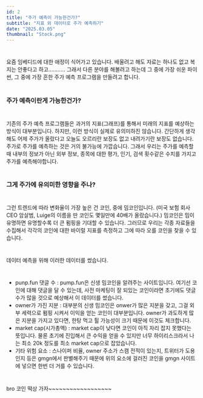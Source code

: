```yaml
---
id: 2
title: "주가 예측이 가능한건가?"
subtitle: "지표 외 데이터로 주가 예측하기"
date: "2025.03.05"
thumbnail: "Stock.png"
---
```

#
요즘 임베디드에 대한 애정이 식어가고 있습니다. 배울려고 해도 자료는 하나도 없고 복지는 안좋다고 하고...........
그래서 다른 분야를 해볼려고 하는데 그 중에 가장 쉬운 파이썬, 그 중에 가장 흔한 주가 예측 프로그램을 만들려고 합니다.  
#
#
### 주가 예측이란게 가능한건가?  
#
기존의 주가 예측 프로그램들은 과거의 지표(그래프)를 통해서 미래의 지표를 예상하는 방식이 대부분입니다.
하지만, 이런 방식이 실제로 유의미하진 않습니다.
간단하게 생각해도 어제 주가가 올랐다고 오늘도 오르리란 보장도 없고 내려가기란 보장도 없습니다. 주가로 주가를 예측하는 것은 거의 불가능에 가깝습니다.
그래서 우리는 주가를 예측할 때 내부의 정보가 아닌 외부 정보, 종목에 대한 평가, 인기, 검색 횟수같은 수치를 가지고 주가를 예측해야합니다.  
#
### 그게 주가에 유의미한 영향을 주나?
#
그런 트렌드에 따라 변화율이 가장 높은 건 코인, 중에 밈코인입니다. (미국 보험 회사 CEO 암살범, Luige의 이름을 딴 코인도 몇일만에 40배가 올랐습니다.) 밈코인은 밈이 유명하면 유명할수록 더 큰 펌핑을 기대할 수 있습니다. 그러므로 우리는 각종 자료들을 수집해서 각각의 코인에 대한 바이럴 지표를 측정하고 그에 따라 오를 코인을 찾을 수 있습니다.
#
데이터 예측을 위해 이러한 데이터를 썼습니다.
#
- punp.fun 댓글 수 : pump.fun은 신생 밈코인을 알려주는 사이트입니다. 여기선 코인에 대해 댓글을 달 수 있는데, 사전 마케팅이 잘 되있는 코인이라면 초기에도 댓글 수가 많을 것으로 예상해서 이 데이터를 썼습니다.
- owner가 가진 지분 : 대부분의 신생 밈코인은 onwer가 많은 지분을 갖고, 그걸 외부 세력으로 펌핑 시켜서 이익을 얻는 코인이 대부분입니다. owner가 과도하게 많은 지분을 가지고 있다면, 한탕 먹고 튈 가능성이 크기 때문에 이것도 체크합니다.
- market cap(시가총액) : market cap이 낮다면 코인이 아직 자리 잡지 못했다는 뜻입니다. 물론 초기에 진입해서 큰 수익을 얻을 수 있지만 너무 하이리스크라서 나는 최소 20k 정도를 최소 market cap으로 잡았습니다.
- 기타 위험 요소 : 스나이퍼 비율, owner 주소가 스캠 전적이 있는지, 트위터가 도용인지 등은 gmgn에서 판별해주기 때문에 위의 요소에 걸러진 코인을 gmgn 사이트에 넣으면 한번 더 거를 수 있습니다.
#
bro 코인 떡상 가자~~~~~~~~~~~~~~~~~~
#